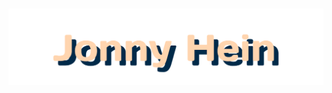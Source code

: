 <h1 align="center">
  <img src="https://raw.githubusercontent.com/JonnyHein/JonnyHein/main/name.svg" alt="Jonny Hein" />
</h1>

